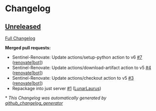 # Changelog

## [Unreleased](https://github.com/LunarLaurus/local_llm/tree/HEAD)

[Full Changelog](https://github.com/LunarLaurus/local_llm/compare/266862c2ba0258acd97f10da37cd14e45d9ec643...HEAD)

**Merged pull requests:**

- Sentinel-Renovate: Update actions/setup-python action to v6 [\#7](https://github.com/LunarLaurus/local_llm/pull/7) ([renovate[bot]](https://github.com/apps/renovate))
- Sentinel-Renovate: Update actions/download-artifact action to v5 [\#4](https://github.com/LunarLaurus/local_llm/pull/4) ([renovate[bot]](https://github.com/apps/renovate))
- Sentinel-Renovate: Update actions/checkout action to v5 [\#3](https://github.com/LunarLaurus/local_llm/pull/3) ([renovate[bot]](https://github.com/apps/renovate))
- Repackage into just server [\#1](https://github.com/LunarLaurus/local_llm/pull/1) ([LunarLaurus](https://github.com/LunarLaurus))



\* *This Changelog was automatically generated by [github_changelog_generator](https://github.com/github-changelog-generator/github-changelog-generator)*
